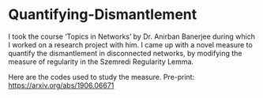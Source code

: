 # Quantifying-Dismantlement
I took the course ‘Topics in Networks’ by Dr. Anirban Banerjee during which I worked on a research project with him. I came up with a novel measure to quantify the dismantlement in disconnected networks, by modifying the measure of regularity in the Szemredi Regularity Lemma.

Here are the codes used to study the measure.
Pre-print: https://arxiv.org/abs/1906.06671
